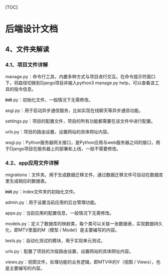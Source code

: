 [TOC]



# 后端设计文档



## 4、文件夹解读

### 4.1、项目文件详解

manage.py：命令行工具，内置多种方式与项目进行交互。在命令提示符窗口下，将路径切换到Django项目并输入python3 manage.py help，可以查看该工具的指令信息。

__init__.py：初始化文件，一般情况下无需修改。

asgi.py：用于启动异步通信服务，比如实现在线聊天等异步通信功能。

settings.py：项目的配置文件，项目的所有功能都需要在该文件中进行配置。

urls.py：项目的路由设置，设置网站的具体网址内容。

wsgi.py：Python服务器网关接口，是Python应用与web服务器之间的接口，用于Django项目在服务器上的部署和上线，一般不需要修改。

### 4.2、app应用文件详解

migrations：文件夹。用于生成数据迁移文件，通过数据迁移文件可自动在数据库里生成相应的数据表。

__init__.py：index文件夹的初始化文件。

admin.py：用于设置当前应用的后台管理功能。

apps.py：当前应用的配置信息，一般情况下无需修改。

models.py：定义了数据库的映射类，每个类可以关联一张数据表，实现数据持久化，即MTV里面的M（模型 / Model）是主要编写的内容。

tests.py：自动化测试的模块，用于实现单元测试。

urls.py：配置了项目的次级路由设置，设置网站的具体网址内容。

views.py：视图文件，处理功能的业务逻辑，即MTV中的V（视图 / Views），也是主要编写的内容。